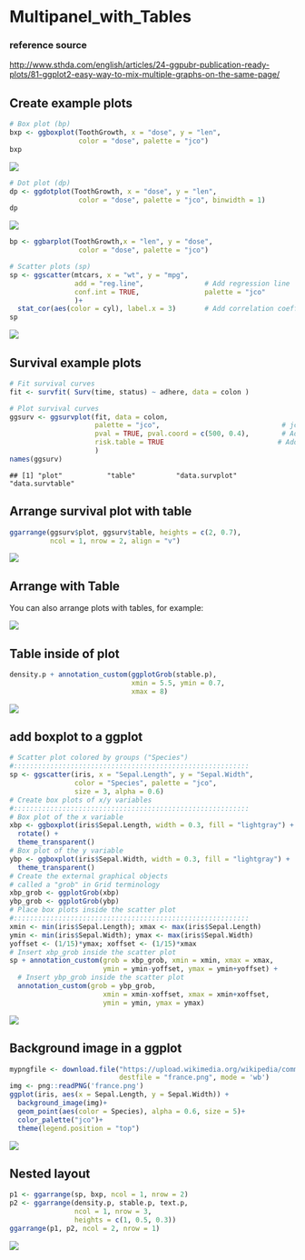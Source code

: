 Multipanel\_with\_Tables
================

### reference source

<http://www.sthda.com/english/articles/24-ggpubr-publication-ready-plots/81-ggplot2-easy-way-to-mix-multiple-graphs-on-the-same-page/>

## Create example plots

``` r
# Box plot (bp)
bxp <- ggboxplot(ToothGrowth, x = "dose", y = "len",
                 color = "dose", palette = "jco")
bxp
```

![](multipanel-plots_files/figure-gfm/unnamed-chunk-1-1.png)<!-- -->

``` r
# Dot plot (dp)
dp <- ggdotplot(ToothGrowth, x = "dose", y = "len",
                 color = "dose", palette = "jco", binwidth = 1)
dp
```

![](multipanel-plots_files/figure-gfm/unnamed-chunk-1-2.png)<!-- -->

``` r
bp <- ggbarplot(ToothGrowth,x = "len", y = "dose",
                 color = "dose", palette = "jco")

# Scatter plots (sp)
sp <- ggscatter(mtcars, x = "wt", y = "mpg",
                add = "reg.line",               # Add regression line
                conf.int = TRUE,                palette = "jco"
                )+
  stat_cor(aes(color = cyl), label.x = 3)       # Add correlation coefficient
sp
```

![](multipanel-plots_files/figure-gfm/unnamed-chunk-1-3.png)<!-- -->

## Survival example plots

``` r
# Fit survival curves
fit <- survfit( Surv(time, status) ~ adhere, data = colon )

# Plot survival curves
ggsurv <- ggsurvplot(fit, data = colon, 
                     palette = "jco",                              # jco palette
                     pval = TRUE, pval.coord = c(500, 0.4),        # Add p-value
                     risk.table = TRUE                            # Add risk table
                     )
names(ggsurv)
```

    ## [1] "plot"           "table"          "data.survplot"  "data.survtable"

## Arrange survival plot with table

``` r
ggarrange(ggsurv$plot, ggsurv$table, heights = c(2, 0.7),
          ncol = 1, nrow = 2, align = "v")
```

![](multipanel-plots_files/figure-gfm/cars-1.png)<!-- -->

## Arrange with Table

You can also arrange plots with tables, for example:

![](multipanel-plots_files/figure-gfm/pressure-1.png)<!-- -->

## Table inside of plot

``` r
density.p + annotation_custom(ggplotGrob(stable.p),
                              xmin = 5.5, ymin = 0.7,
                              xmax = 8)
```

![](multipanel-plots_files/figure-gfm/unnamed-chunk-3-1.png)<!-- -->

## add boxplot to a ggplot

``` r
# Scatter plot colored by groups ("Species")
#::::::::::::::::::::::::::::::::::::::::::::::::::::::::::
sp <- ggscatter(iris, x = "Sepal.Length", y = "Sepal.Width",
                color = "Species", palette = "jco",
                size = 3, alpha = 0.6)
# Create box plots of x/y variables
#::::::::::::::::::::::::::::::::::::::::::::::::::::::::::
# Box plot of the x variable
xbp <- ggboxplot(iris$Sepal.Length, width = 0.3, fill = "lightgray") +
  rotate() +
  theme_transparent()
# Box plot of the y variable
ybp <- ggboxplot(iris$Sepal.Width, width = 0.3, fill = "lightgray") +
  theme_transparent()
# Create the external graphical objects
# called a "grob" in Grid terminology
xbp_grob <- ggplotGrob(xbp)
ybp_grob <- ggplotGrob(ybp)
# Place box plots inside the scatter plot
#::::::::::::::::::::::::::::::::::::::::::::::::::::::::::
xmin <- min(iris$Sepal.Length); xmax <- max(iris$Sepal.Length)
ymin <- min(iris$Sepal.Width); ymax <- max(iris$Sepal.Width)
yoffset <- (1/15)*ymax; xoffset <- (1/15)*xmax
# Insert xbp_grob inside the scatter plot
sp + annotation_custom(grob = xbp_grob, xmin = xmin, xmax = xmax, 
                       ymin = ymin-yoffset, ymax = ymin+yoffset) +
  # Insert ybp_grob inside the scatter plot
  annotation_custom(grob = ybp_grob,
                       xmin = xmin-xoffset, xmax = xmin+xoffset, 
                       ymin = ymin, ymax = ymax)
```

![](multipanel-plots_files/figure-gfm/unnamed-chunk-4-1.png)<!-- -->

## Background image in a ggplot

``` r
mypngfile <- download.file("https://upload.wikimedia.org/wikipedia/commons/thumb/e/e4/France_Flag_Map.svg/612px-France_Flag_Map.svg.png", 
                           destfile = "france.png", mode = 'wb') 
img <- png::readPNG('france.png') 
ggplot(iris, aes(x = Sepal.Length, y = Sepal.Width)) +
  background_image(img)+
  geom_point(aes(color = Species), alpha = 0.6, size = 5)+
  color_palette("jco")+
  theme(legend.position = "top")
```

![](multipanel-plots_files/figure-gfm/unnamed-chunk-5-1.png)<!-- -->

## Nested layout

``` r
p1 <- ggarrange(sp, bxp, ncol = 1, nrow = 2)
p2 <- ggarrange(density.p, stable.p, text.p, 
                ncol = 1, nrow = 3,
                heights = c(1, 0.5, 0.3))
ggarrange(p1, p2, ncol = 2, nrow = 1)
```

![](multipanel-plots_files/figure-gfm/unnamed-chunk-6-1.png)<!-- -->
